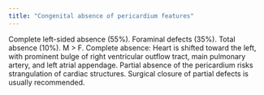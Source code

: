```yaml
---
title: "Congenital absence of pericardium features"
---
```

Complete left-sided absence (55%). Foraminal defects (35%). Total absence (10%). M &gt; F. Complete absence: Heart is shifted toward the left, with prominent bulge of right ventricular outflow tract, main pulmonary artery, and left atrial appendage. Partial absence of the pericardium risks strangulation of cardiac structures. Surgical closure of partial defects is usually recommended.

